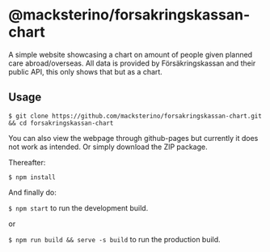 # @macksterino/forsakringskassan-chart
A simple website showcasing a chart on amount of people given planned care abroad/overseas.
All data is provided by Försäkringskassan and their public API, this only shows that but as a chart.

## Usage
`$ git clone https://github.com/macksterino/forsakringskassan-chart.git && cd forsakringskassan-chart`

You can also view the webpage through github-pages but currently it does not work as intended. Or simply download the ZIP package.

Thereafter:

`$ npm install`

And finally do:

`$ npm start` to run the development build.

or

`$ npm run build && serve -s build` to run the production build.
